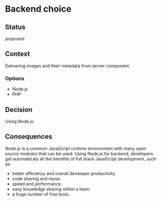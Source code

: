 # Backend choice

## Status

proposed

## Context

Delivering images and their metadata from server component.

### Options

- Node.js
- PHP

## Decision

Using Node.js.

## Consequences

Node.js is a common JavaScript runtime environment with many open source modules that can be used. Using Node.js for backend, developers get automaticaly all the benefits of full stack JavaScript development, such as:

- better efficiency and overall developer productivity.
- code sharing and reuse.
- speed and performance.
- easy knowledge sharing within a team.
- a huge number of free tools.
